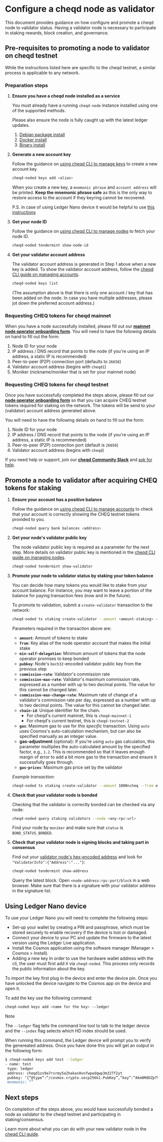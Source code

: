 # Configure a cheqd node as validator

This document provides guidance on how configure and promote a cheqd node to validator status. Having a validator node is necessary to participate in staking rewards, block creation, and governance.

## Pre-requisites to promoting a node to validator on cheqd testnet

While the instructions listed here are specific to the cheqd testnet, a similar process is applicable to any network.

### Preparation steps

1. **Ensure you have a cheqd node installed as a service**

    You must already have a running `cheqd-node` instance installed using one of the supported methods.

    Please also ensure the node is fully caught up with the latest ledger updates.

    1. [Debian package install](debian/deb-package-install.md)
    2. [Docker install](docker-install.md)
    3. [Binary install](binary-install.md)
2. **Generate a new account key**

    Follow the guidance on [using cheqd CLI to manage keys](../cheqd-cli/cheqd-cli-key-management.md) to create a new account key.

    ```bash
    cheqd-noded keys add <alias>
    ```

    When you create a new key, a `mnemonic phrase` and `account address` will be printed. **Keep the mnemonic phrase safe** as this is the only way to restore access to the account if they keyring cannot be recovered.

    P.S. in case of using Ledger Nano device it would be helpful to use [this instructions](configure-new-validator.md#using-ledger-nano-device)
3. **Get your node ID**

    Follow the guidance on [using cheqd CLI to manage nodes](../cheqd-cli/cheqd-cli-node-management.md) to fetch your node ID.

    ```bash
    cheqd-noded tendermint show-node-id
    ```

4. **Get your validator account address**

    The validator account address is generated in Step 1 above when a new key is added. To show the validator account address, follow the [cheqd CLI guide on managing accounts](../cheqd-cli/cheqd-cli-accounts.md).

    ```bash
    cheqd-noded keys list
    ```

    (The assumption above is that there is only one account / key that has been added on the node. In case you have multiple addresses, please jot down the preferred account address.)

### Requesting CHEQ tokens for cheqd mainnet

When you have a node successfully installed, please fill out our [**mainnet node operator onboarding form**](http://cheqd.link/mainnet-onboarding). You will need to have the following details on hand to fill out the form:

1. Node ID for your node
2. IP address / DNS record that points to the node (if you're using an IP address, a static IP is recommended)
3. Peer-to-peer (P2P) connection port (defaults to `26656`)
4. Validator account address (begins with `cheqd1`)
5. Moniker (nickname/moniker that is set for your mainnet node)

### Requesting CHEQ tokens for cheqd testnet

Once you have successfully completed the steps above, please fill out our [**node operator onboarding form**](http://cheqd.link/join-testnet-form) so that you can acquire CHEQ testnet tokens required for staking on the network. The tokens will be send to your (validator) account address generated above.

You will need to have the following details on hand to fill out the form:

1. Node ID for your node
2. IP address / DNS record that points to the node (if you're using an IP address, a static IP is recommended)
3. Peer-to-peer (P2P) connection port (default is `26656`)
4. Validator account address (begins with `cheqd`)

If you need help or support, join our [**cheqd Community Slack**](http://cheqd.link/join-cheqd-slack) and [ask for help](https://cheqd-community.slack.com/archives/C02AQ9UK4HY).

## Promote a node to validator after acquiring CHEQ tokens for staking

1. **Ensure your account has a positive balance**

    Follow the guidance on [using cheqd CLI to manage accounts](../cheqd-cli/cheqd-cli-accounts.md) to check that your account is correctly showing the CHEQ testnet tokens provided to you.

    ```bash
    cheqd-noded query bank balances <address>
    ```

2. **Get your node's validator public key**

    The node validator public key is required as a parameter for the next step. More details on validator public key is mentioned in the [cheqd CLI guide on managing nodes](../cheqd-cli/cheqd-cli-node-management.md).

    ```bash
    cheqd-noded tendermint show-validator
    ```

3. **Promote your node to validator status by staking your token balance**

    You can decide how many tokens you would like to stake from your account balance. For instance, you may want to leave a portion of the balance for paying transaction fees (now and in the future).

    To promote to validation, submit a `create-validator` transaction to the network:

    ```bash
    cheqd-noded tx staking create-validator --amount <amount-staking> --from <key-name> --chain-id <chain-id> --min-self-delegation <min-self-delegation> --gas auto --gas-adjustment <multiplication-factor> --gas-prices <price-gas> --pubkey <validator-pubkey> --commission-max-change-rate <commission-max-change-rate> --commission-max-rate <commission-max-rate> --commission-rate <commission-rate>
    ```

    Parameters required in the transaction above are:

    * **`amount`**: Amount of tokens to stake
    * **`from`**: Key alias of the node operator account that makes the initial stake
    * **`min-self-delegation`**: Minimum amount of tokens that the node operator promises to keep bonded
    * **`pubkey`**: Node's `bech32`-encoded validator public key from the previous step
    * **`commission-rate`**: Validator's commission rate
    * **`commission-max-rate`**: Validator's maximum commission rate, expressed as a number with up to two decimal points. The value for this cannot be changed later.
    * **`commission-max-change-rate`**: Maximum rate of change of a validator's commission rate per day, expressed as a number with up to two decimal points. The value for this cannot be changed later.
    * **`chain-id`**: Unique identifier for the chain.
      * For cheqd's current mainnet, this is `cheqd-mainnet-1`
      * For cheqd's current testnet, this is `cheqd-testnet-2`
    * **`gas`**: Maximum gas to use for _this specific_ transaction. Using `auto` uses Cosmos's auto-calculation mechanism, but can also be specified manually as an integer value.
    * **gas-adjustment** (optional): If you're using `auto` gas calculation, this parameter multiplies the auto-calculated amount by the specified factor, e.g., `1.2`. This is recommended so that it leaves enough margin of error to add a bit more gas to the transaction and ensure it successfully goes through.
    * **`gas-prices`**: Maximum gas price set by the validator

    _Example transaction:_

    ```bash
    cheqd-noded tx staking create-validator --amount 1000ncheq --from eu-node-operator --moniker node1-eu-testnet-cheqd --chain-id cheqd-mainnet-1 --min-self-delegation="1" --gas="300000" --gas-prices="25ncheq" --pubkey '{"@type":"/cosmos.crypto.ed25519.PubKey","key":"4anVUO8WhmRMqG1t4z6VxqmqZL3V7q6HqucjwZePiUw="}' --commission-max-change-rate="0.02" --commission-max-rate="0.02" --commission-rate="0.01" --node http://sentry1.eu.cheqd.net:26657
    ```

4. **Check that your validator node is bonded**

    Checking that the validator is correctly bonded can be checked via any node:

    ```bash
    cheqd-noded query staking validators --node <any-rpc-url>
    ```

    Find your node by `moniker` and make sure that `status` is `BOND_STATUS_BONDED`.
5. **Check that your validator node is signing blocks and taking part in consensus**

    Find out your [validator node's hex-encoded address](../cheqd-cli/cheqd-cli-node-management.md) and look for `"ValidatorInfo":{"Address":"..."}`:

    ```bash
    cheqd-noded tendermint show-address
    ```

    Query the latest block. Open `<node-address:rpc-port/block` in a web browser. Make sure that there is a signature with your validator address in the signature list.

## Using Ledger Nano device

To use your Ledger Nano you will need to complete the following steps:

* Set-up your wallet by creating a PIN and passphrase, which must be stored securely to enable recovery if the device is lost or damaged.
* Connect your device to your PC and update the firmware to the latest version using the Ledger Live application.
* Install the Cosmos application using the software manager (Manager > Cosmos > Install).
* Adding a new key In order to use the hardware wallet address with the cli, the user must first add it via `cheqd-noded`. This process only records the public information about the key.

To import the key first plug in the device and enter the device pin. Once you have unlocked the device navigate to the Cosmos app on the device and open it.

To add the key use the following command:

```bash
cheqd-noded keys add <name for the key> --ledger
```

Note

The `--ledger` flag tells the command line tool to talk to the ledger device and the `--index` flag selects which HD index should be used.

When running this command, the Ledger device will prompt you to verify the genereated address. Once you have done this you will get an output in the following form:

```bash
$ cheqd-noded keys add test --ledger
- name: test
 type: ledger
 address: cheqd1zx9a7rsrmy5a2hakas0vnfwpadqwp3m327f2yt
 pubkey: ‘{“@type”:“/cosmos.crypto.secp256k1.PubKey”,“key”:“Akm0MdDZpTVltoCpRmmWd/wxiosA9edjPlbNcirs4YO1"}’
 mnemonic: “”
```

## Next steps

On completion of the steps above, you would have successfully bonded a node as validator to the cheqd testnet and participating in staking/consensus.

Learn more about what you can do with your new validator node in the [cheqd CLI guide](../cheqd-cli/).
